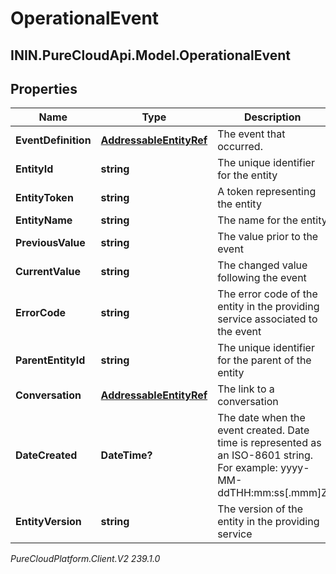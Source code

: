 # OperationalEvent

## ININ.PureCloudApi.Model.OperationalEvent

## Properties

|Name | Type | Description | Notes|
|------------ | ------------- | ------------- | -------------|
| **EventDefinition** | [**AddressableEntityRef**](AddressableEntityRef) | The event that occurred. | [optional] |
| **EntityId** | **string** | The unique identifier for the entity | [optional] |
| **EntityToken** | **string** | A token representing the entity | [optional] |
| **EntityName** | **string** | The name for the entity | [optional] |
| **PreviousValue** | **string** | The value prior to the event | [optional] |
| **CurrentValue** | **string** | The changed value following the event | [optional] |
| **ErrorCode** | **string** | The error code of the entity in the providing service associated to the event | [optional] |
| **ParentEntityId** | **string** | The unique identifier for the parent of the entity | [optional] |
| **Conversation** | [**AddressableEntityRef**](AddressableEntityRef) | The link to a conversation | [optional] |
| **DateCreated** | **DateTime?** | The date when the event created. Date time is represented as an ISO-8601 string. For example: yyyy-MM-ddTHH:mm:ss[.mmm]Z | [optional] |
| **EntityVersion** | **string** | The version of the entity in the providing service | [optional] |



_PureCloudPlatform.Client.V2 239.1.0_
